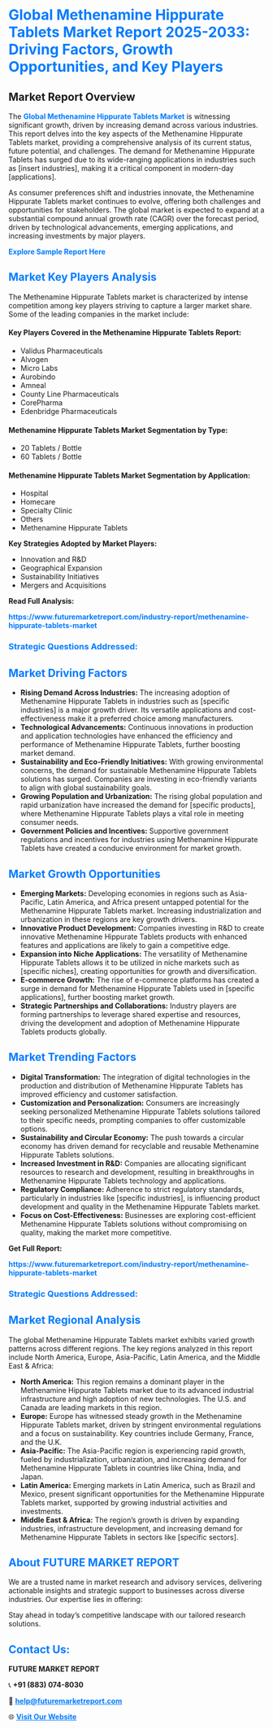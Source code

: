 <h1 style="color: #007BFF;">Global Methenamine Hippurate Tablets Market Report 2025-2033: Driving Factors, Growth Opportunities, and Key Players</h1>

<section id="overview">
<h2>Market Report Overview</h2>
<p>The <a href="https://www.futuremarketreport.com/industry-report/methenamine-hippurate-tablets-market" style="color: #007BFF; text-decoration: none;"><strong>Global Methenamine Hippurate Tablets Market</strong></a> is witnessing significant growth, driven by increasing demand across various industries. This report delves into the key aspects of the Methenamine Hippurate Tablets market, providing a comprehensive analysis of its current status, future potential, and challenges. The demand for Methenamine Hippurate Tablets has surged due to its wide-ranging applications in industries such as [insert industries], making it a critical component in modern-day [applications].</p>
<p>As consumer preferences shift and industries innovate, the Methenamine Hippurate Tablets market continues to evolve, offering both challenges and opportunities for stakeholders. The global market is expected to expand at a substantial compound annual growth rate (CAGR) over the forecast period, driven by technological advancements, emerging applications, and increasing investments by major players.</p>
</section>

<section id="overview">
<p><a href="https://www.futuremarketreport.com/request-sample/reportId=124096" style="color: #007BFF; text-decoration: none;"><strong>Explore Sample Report Here</strong></a></p>
</section>

<section id="key-players">
<h2 style="color: #007BFF;">Market Key Players Analysis</h2>
<p>The Methenamine Hippurate Tablets market is characterized by intense competition among key players striving to capture a larger market share. Some of the leading companies in the market include:</p>
<h4>Key Players Covered in the Methenamine Hippurate Tablets Report:</h4>
<ul><li>Validus Pharmaceuticals</li><li>Alvogen</li><li>Micro Labs</li><li>Aurobindo</li><li>Amneal</li><li>County Line Pharmaceuticals</li><li>CorePharma</li><li>Edenbridge Pharmaceuticals</li></ul>
<h4>Methenamine Hippurate Tablets Market Segmentation by Type:</h4>
<ul><li>20 Tablets / Bottle</li><li>60 Tablets / Bottle</li></ul>

<h4>Methenamine Hippurate Tablets Market Segmentation by Application:</h4>
<ul><li>Hospital</li><li>Homecare</li><li>Specialty Clinic</li><li>Others</li><li>Methenamine Hippurate Tablets</li></ul>
<p><strong>Key Strategies Adopted by Market Players:</strong></p>
<ul>
<li>Innovation and R&D</li>
<li>Geographical Expansion</li>
<li>Sustainability Initiatives</li>
<li>Mergers and Acquisitions</li>
</ul>
</section>

<section>
<p><strong>Read Full Analysis: </strong></p><a href="https://www.futuremarketreport.com/industry-report/methenamine-hippurate-tablets-market" style="color: #007BFF; text-decoration: none;"><strong>https://www.futuremarketreport.com/industry-report/methenamine-hippurate-tablets-market</strong></a>
<h3 style="color: #007BFF;">Strategic Questions Addressed:</h3>
</section>

<section id="driving-factors">
<h2 style="color: #007BFF;">Market Driving Factors</h2>
<ul>
<li><strong>Rising Demand Across Industries:</strong> The increasing adoption of Methenamine Hippurate Tablets in industries such as [specific industries] is a major growth driver. Its versatile applications and cost-effectiveness make it a preferred choice among manufacturers.</li>
<li><strong>Technological Advancements:</strong> Continuous innovations in production and application technologies have enhanced the efficiency and performance of Methenamine Hippurate Tablets, further boosting market demand.</li>
<li><strong>Sustainability and Eco-Friendly Initiatives:</strong> With growing environmental concerns, the demand for sustainable Methenamine Hippurate Tablets solutions has surged. Companies are investing in eco-friendly variants to align with global sustainability goals.</li>
<li><strong>Growing Population and Urbanization:</strong> The rising global population and rapid urbanization have increased the demand for [specific products], where Methenamine Hippurate Tablets plays a vital role in meeting consumer needs.</li>
<li><strong>Government Policies and Incentives:</strong> Supportive government regulations and incentives for industries using Methenamine Hippurate Tablets have created a conducive environment for market growth.</li>
</ul>
</section>

<section id="growth-opportunities">
<h2 style="color: #007BFF;">Market Growth Opportunities</h2>
<ul>
<li><strong>Emerging Markets:</strong> Developing economies in regions such as Asia-Pacific, Latin America, and Africa present untapped potential for the Methenamine Hippurate Tablets market. Increasing industrialization and urbanization in these regions are key growth drivers.</li>
<li><strong>Innovative Product Development:</strong> Companies investing in R&D to create innovative Methenamine Hippurate Tablets products with enhanced features and applications are likely to gain a competitive edge.</li>
<li><strong>Expansion into Niche Applications:</strong> The versatility of Methenamine Hippurate Tablets allows it to be utilized in niche markets such as [specific niches], creating opportunities for growth and diversification.</li>
<li><strong>E-commerce Growth:</strong> The rise of e-commerce platforms has created a surge in demand for Methenamine Hippurate Tablets used in [specific applications], further boosting market growth.</li>
<li><strong>Strategic Partnerships and Collaborations:</strong> Industry players are forming partnerships to leverage shared expertise and resources, driving the development and adoption of Methenamine Hippurate Tablets products globally.</li>
</ul>
</section>

<section id="trending-factors">
<h2 style="color: #007BFF;">Market Trending Factors</h2>
<ul>
<li><strong>Digital Transformation:</strong> The integration of digital technologies in the production and distribution of Methenamine Hippurate Tablets has improved efficiency and customer satisfaction.</li>
<li><strong>Customization and Personalization:</strong> Consumers are increasingly seeking personalized Methenamine Hippurate Tablets solutions tailored to their specific needs, prompting companies to offer customizable options.</li>
<li><strong>Sustainability and Circular Economy:</strong> The push towards a circular economy has driven demand for recyclable and reusable Methenamine Hippurate Tablets solutions.</li>
<li><strong>Increased Investment in R&D:</strong> Companies are allocating significant resources to research and development, resulting in breakthroughs in Methenamine Hippurate Tablets technology and applications.</li>
<li><strong>Regulatory Compliance:</strong> Adherence to strict regulatory standards, particularly in industries like [specific industries], is influencing product development and quality in the Methenamine Hippurate Tablets market.</li>
<li><strong>Focus on Cost-Effectiveness:</strong> Businesses are exploring cost-efficient Methenamine Hippurate Tablets solutions without compromising on quality, making the market more competitive.</li>
</ul>
</section>

<section>
<p><strong>Get Full Report: </strong></p><a href="https://www.futuremarketreport.com/industry-report/methenamine-hippurate-tablets-market" style="color: #007BFF; text-decoration: none;"><strong>https://www.futuremarketreport.com/industry-report/methenamine-hippurate-tablets-market</strong></a>
<h3 style="color: #007BFF;">Strategic Questions Addressed:</h3>
</section>


<section id="regional-analysis">
<h2 style="color: #007BFF;">Market Regional Analysis</h2>
<p>The global Methenamine Hippurate Tablets market exhibits varied growth patterns across different regions. The key regions analyzed in this report include North America, Europe, Asia-Pacific, Latin America, and the Middle East & Africa:</p>
<ul>
<li><strong>North America:</strong> This region remains a dominant player in the Methenamine Hippurate Tablets market due to its advanced industrial infrastructure and high adoption of new technologies. The U.S. and Canada are leading markets in this region.</li>
<li><strong>Europe:</strong> Europe has witnessed steady growth in the Methenamine Hippurate Tablets market, driven by stringent environmental regulations and a focus on sustainability. Key countries include Germany, France, and the U.K.</li>
<li><strong>Asia-Pacific:</strong> The Asia-Pacific region is experiencing rapid growth, fueled by industrialization, urbanization, and increasing demand for Methenamine Hippurate Tablets in countries like China, India, and Japan.</li>
<li><strong>Latin America:</strong> Emerging markets in Latin America, such as Brazil and Mexico, present significant opportunities for the Methenamine Hippurate Tablets market, supported by growing industrial activities and investments.</li>
<li><strong>Middle East & Africa:</strong> The region’s growth is driven by expanding industries, infrastructure development, and increasing demand for Methenamine Hippurate Tablets in sectors like [specific sectors].</li>
</ul>
</section>

<footer>
<h2 style="color: #007BFF;">About FUTURE MARKET REPORT</h2>
<p>We are a trusted name in market research and advisory services, delivering actionable insights and strategic support to businesses across diverse industries. Our expertise lies in offering:</p>

<p>Stay ahead in today’s competitive landscape with our tailored research solutions.</p>

<h2 style="color: #007BFF;">Contact Us:</h2>
<p><strong>FUTURE MARKET REPORT</strong></p>
<p>📞 <strong>+91 (883) 074-8030</strong></p>
<p>📧 <strong><a href="mailto:help@futuremarketreport.com" style="color: #007BFF;">help@futuremarketreport.com</a></strong></p>
<p>🌐 <strong><a href="https://www.futuremarketreport.com/" style="color: #007BFF;">Visit Our Website</a></strong></p>
</footer>